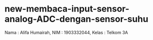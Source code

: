 # new-membaca-input-sensor-analog-ADC-dengan-sensor-suhu
Nama  : Alifa Humairah, NIM : 1903332044, Kelas : Telkom 3A
